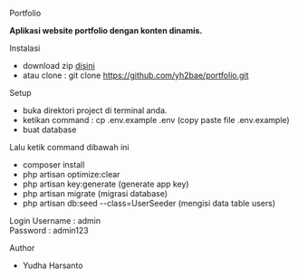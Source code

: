 Portfolio
<p><b>
Aplikasi website portfolio dengan konten dinamis.
</b></p>

Instalasi
- download zip <a href="https://codeload.github.com/yh2bae/portfolio/zip/refs/heads/master">disini</a> 
- atau clone : git clone https://github.com/yh2bae/portfolio.git

Setup
- buka direktori project di terminal anda.
- ketikan command : cp .env.example .env (copy paste file .env.example)
- buat database 

Lalu ketik command dibawah ini
- composer install
- php artisan optimize:clear 
- php artisan key:generate (generate app key)
- php artisan migrate (migrasi database)
- php artisan db:seed --class=UserSeeder (mengisi data table users)

Login
Username : admin <br/>
Password : admin123

Author
- Yudha Harsanto
